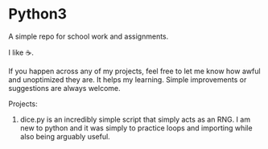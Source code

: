 # Python3
A simple repo for school work and assignments. 

I like :coffee:.

If you happen across any of my projects, feel free to let me know how awful and unoptimized they are. It helps my learning. Simple improvements or suggestions are always welcome.

Projects:

1. dice.py is an incredibly simple script that simply acts as an RNG. I am new to python and it was simply to practice loops and importing while also being arguably useful.
